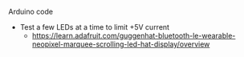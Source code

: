 Arduino code

* Test a few LEDs at a time to limit +5V current
  * https://learn.adafruit.com/guggenhat-bluetooth-le-wearable-neopixel-marquee-scrolling-led-hat-display/overview
